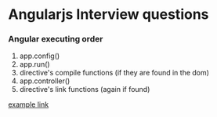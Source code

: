 # Angularjs Interview questions

### Angular executing order
1. app.config()
2. app.run()
3. directive's compile functions (if they are found in the dom)
4. app.controller()
5. directive's link functions (again if found)

[example link](http://jsfiddle.net/ysq3m/)
